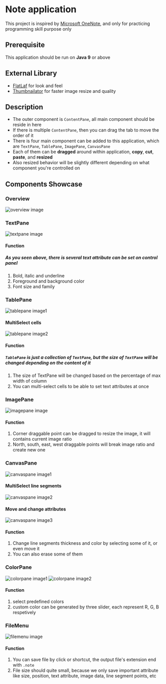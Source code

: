 # Note application

This project is inspired by [Microsoft OneNote](https://www.microsoft.com/zh-tw/microsoft-365/onenote/digital-note-taking-app), and only for practicing programming skill purpose only

## Prerequisite

This application should be run on **Java 9** or above

## External Library

* [FlatLaf](https://www.formdev.com/flatlaf) for look and feel
* [Thumbnailator](https://github.com/coobird/thumbnailator) for faster image resize and quality

## Description

* The outer component is `ContentPane`, all main component should be reside in here
* If there is multiple `ContentPane`, then you can drag the tab to move the order of it
* There is four main component can be added to this application, which are `TextPane`, `TablePane`, `ImagePane`, `CanvasPane`
* Each of them can be **dragged** around within application, **copy**, **cut**, **paste**, and **resized**
* Also resized behavior will be slightly different depending on what component you're controlled on

## Components Showcase

### Overview
![overview image](https://i.imgur.com/fzF8oga.png)

### TextPane
![textpane image](https://i.imgur.com/JZGSDtD.png)

#### Function
##### As you seen above, there is several text attribute can be set on control panel

1. Bold, italic and underline
2. Foreground and background color
3. Font size and family

### TablePane
![tablepane image1](https://i.imgur.com/AxF0PcT.png)
#### MultiSelect cells
![tablepane image2](https://i.imgur.com/R1vTwYY.png)

#### Function
##### `TablePane` is just a collection of `TextPane`, but the size of `TextPane` will be changed depending on the content of it

1. The size of TextPane will be changed based on the percentage of max width of column
2. You can multi-select cells to be able to set text attributes at once

### ImagePane
![imagepane image](https://i.imgur.com/PA5Np25.png)

#### Function

1. Corner draggable point can be dragged to resize the image, it will contains current image ratio
2. North, south, east, west draggable points will break image ratio and create new one

### CanvasPane
![canvaspane image1](https://i.imgur.com/lhzBgef.png)

#### MultiSelect line segments
![canvaspane image2](https://i.imgur.com/sGWPw2C.png)

#### Move and change attributes
![canvaspane image3](https://i.imgur.com/M7mgQF6.png)

#### Function
1. Change line segments thickness and color by selecting some of it, or even move it
2. You can also erase some of them

### ColorPane
![colorpane image1](https://i.imgur.com/UVzGioP.png)
![colorpane image2](https://i.imgur.com/uAtObHj.png)

#### Function
1. select predefined colors 
2. custom color can be generated by three slider, each represent R, G, B respetively 

### FileMenu
![filemenu image](https://i.imgur.com/6c3WiQS.png)

#### Function
1. You can save file by click or shortcut, the output file's extension end with `.note`
2. File size should quite small, because we only save important attribute like size, position, text attribute, image data, line segment points, etc
